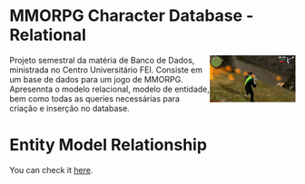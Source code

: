 # MMORPG Character Database - Relational

<img align="right" src="https://github.com/WebisD/mmorpg-character-database/blob/main/images/rpg.jpg" width="30%" />

Projeto semestral da matéria de Banco de Dados, ministrada no Centro Universitário FEI. 
Consiste em um base de dados para um jogo de MMORPG. Apresennta o modelo relacional, modelo de entidade, bem como todas as queries necessárias para criação e inserção no database. 

# Entity Model Relationship
You can check it [here](https://drive.google.com/file/d/1Wz9wI1H0Ug9dHuQtyYcp1LJsDNQPSQvK/view?usp=sharing).
